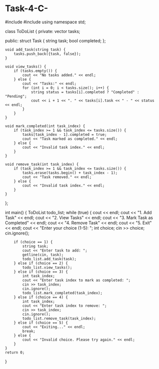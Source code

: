 # Task-4-C-

#include <iostream>
#include <vector>
using namespace std;

class ToDoList {
private:
    vector<struct Task> tasks;

public:
    struct Task {
        string task;
        bool completed;
    };

    void add_task(string task) {
        tasks.push_back({task, false});
    }

    void view_tasks() {
        if (tasks.empty()) {
            cout << "No tasks added." << endl;
        } else {
            cout << "Tasks:" << endl;
            for (int i = 0; i < tasks.size(); i++) {
                string status = tasks[i].completed ? "Completed" : "Pending";
                cout << i + 1 << ". " << tasks[i].task << " - " << status << endl;
            }
        }
    }

    void mark_completed(int task_index) {
        if (task_index >= 1 && task_index <= tasks.size()) {
            tasks[task_index - 1].completed = true;
            cout << "Task marked as completed." << endl;
        } else {
            cout << "Invalid task index." << endl;
        }
    }

    void remove_task(int task_index) {
        if (task_index >= 1 && task_index <= tasks.size()) {
            tasks.erase(tasks.begin() + task_index - 1);
            cout << "Task removed." << endl;
        } else {
            cout << "Invalid task index." << endl;
        }
    }
};

int main() {
    ToDoList todo_list;
    while (true) {
        cout << endl;
        cout << "1. Add Task" << endl;
        cout << "2. View Tasks" << endl;
        cout << "3. Mark Task as Completed" << endl;
        cout << "4. Remove Task" << endl;
        cout << "5. Exit" << endl;
        cout << "Enter your choice (1-5): ";
        int choice;
        cin >> choice;
        cin.ignore();

        if (choice == 1) {
            string task;
            cout << "Enter task to add: ";
            getline(cin, task);
            todo_list.add_task(task);
        } else if (choice == 2) {
            todo_list.view_tasks();
        } else if (choice == 3) {
            int task_index;
            cout << "Enter task index to mark as completed: ";
            cin >> task_index;
            cin.ignore();
            todo_list.mark_completed(task_index);
        } else if (choice == 4) {
            int task_index;
            cout << "Enter task index to remove: ";
            cin >> task_index;
            cin.ignore();
            todo_list.remove_task(task_index);
        } else if (choice == 5) {
            cout << "Exiting..." << endl;
            break;
        } else {
            cout << "Invalid choice. Please try again." << endl;
        }
    }
    return 0;
}

